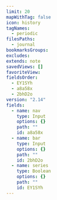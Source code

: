 ```yaml
---
limit: 20
mapWithTag: false
icon: history
tagNames:
  - periodic
filesPaths:
  - journal
bookmarksGroups: 
excludes: 
extends: note
savedViews: []
favoriteView: 
fieldsOrder:
  - EY1SYh
  - a8a58x
  - 2bhD2o
version: "2.14"
fields:
  - name: nav
    type: Input
    options: {}
    path: ""
    id: a8a58x
  - name: bar
    type: Input
    options: {}
    path: ""
    id: 2bhD2o
  - name: series
    type: Boolean
    options: {}
    path: ""
    id: EY1SYh
---
```


